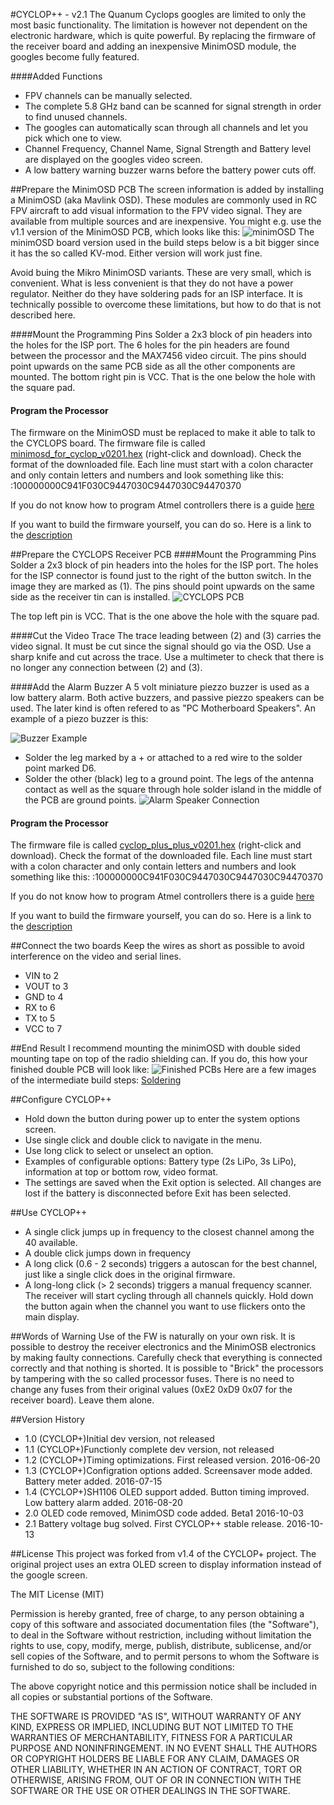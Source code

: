 #CYCLOP++ - v2.1
The Quanum Cyclops googles are limited to only the most basic functionality.
The limitation is however not dependent on the electronic hardware, which is quite powerful.
By replacing the firmware of the receiver board and adding an inexpensive MinimOSD module, the googles become fully featured. 

####Added Functions
* FPV channels can be manually selected.
* The complete 5.8 GHz band can be scanned for signal strength in order to find unused channels.
* The googles can automatically scan through all channels and let you pick which one to view.
* Channel Frequency, Channel Name, Signal Strength and Battery level are displayed on the googles video screen.
* A low battery warning buzzer warns before the battery power cuts off.

##Prepare the MinimOSD PCB
The screen information is added by installing a MinimOSD (aka Mavlink OSD).
These modules are commonly used in RC FPV aircraft to add visual information to the FPV video signal.
They are available from multiple sources and are inexpensive.
You might e.g. use the v1.1 version of the MinimOSD PCB, which looks like this:
![minimOSD](/images/minimOSD1.1.jpg)
The minimOSD board version used in the build steps below is a bit bigger since it has the so called KV-mod. 
Either version will work just fine.

Avoid buing the Mikro MinimOSD variants. These are very small, which is convenient.
What is less convenient is that they do not have a power regulator.
Neither do they have soldering pads for an ISP interface.
It is technically possible to overcome these limitations, but how to do that is not described here.

####Mount the Programming Pins
Solder a 2x3 block of pin headers into the holes for the ISP port.
The 6 holes for the pin headers are found between the processor and the MAX7456 video circuit.
The pins should point upwards on the same PCB side as all the other components are mounted.
The bottom right pin is VCC. That is the one below the hole with the square pad.

#### Program the Processor
The firmware on the MinimOSD must be replaced to make it able to talk to the CYCLOPS board.
The firmware file is called [minimosd_for_cyclop_v0201.hex](https://raw.githubusercontent.com/Dvogonen/cyclop_plus_plus/master/minimosd_for_cyclop_v0201.hex) (right-click and download).
Check the format of the downloaded file. Each line must start with a colon character and only contain letters and numbers and look something like this:
:100000000C941F030C9447030C9447030C94470370

If you do not know how to program Atmel controllers there is a guide [here](PROGRAMMING.md)

If you want to build the firmware yourself, you can do so. Here is a link to the [description](BUILDING.md)

##Prepare the CYCLOPS Receiver PCB
####Mount the Programming Pins
Solder a 2x3 block of pin headers into the holes for the ISP port.
The holes for the ISP connector is found just to the right of the button switch. In the image they are marked as (1).
The pins should point upwards on the same side as the receiver tin can is installed.
![CYCLOPS PCB](/images/cyclops_pcb.jpg)

The top left pin is VCC. That is the one above the hole with the square pad.

####Cut the Video Trace
The trace leading between (2) and (3) carries the video signal. It must be cut since the signal should go via the OSD.
Use a sharp knife and cut across the trace. 
Use a multimeter to check that there is no longer any connection between (2) and (3).

####Add the Alarm Buzzer
A 5 volt miniature piezzo buzzer is used as a low battery alarm.
Both active buzzers, and passive piezzo speakers can be used.
The later kind is often refered to as "PC Motherboard Speakers".
An example of a piezo buzzer is this:

![Buzzer Example](/images/buzzer.jpg)

- Solder the leg marked by a + or attached to a red wire to the solder point marked D6.
- Solder the other (black) leg to a ground point. The legs of the antenna contact as well as the square through hole solder island in the middle of the PCB are ground points.
![Alarm Speaker Connection](/images/pcb_buzzer.jpg)

#### Program the Processor
The firmware file is called [cyclop_plus_plus_v0201.hex](https://raw.githubusercontent.com/Dvogonen/cyclop_plus_osd/master/cyclop_plus_plus_v0201.hex) (right-click and download).
Check the format of the downloaded file. Each line must start with a colon character and only contain letters and numbers and look something like this:
:100000000C941F030C9447030C9447030C94470370

If you do not know how to program Atmel controllers there is a guide [here](PROGRAMMING.md)

If you want to build the firmware yourself, you can do so. Here is a link to the [description](BUILDING.md)

##Connect the two boards
Keep the wires as short as possible to avoid interference on the video and serial lines.
* VIN to 2
* VOUT to 3
* GND to 4
* RX to 6
* TX to 5
* VCC to 7


##End Result
I recommend mounting the minimOSD with double sided mounting tape on top of the radio shielding can. If you do, this how your finished double PCB will look like:
![Finished PCBs](/images/pcb_finished.jpg)
Here are a few images of the intermediate build steps:
[Soldering](SOLDERING.md)

##Configure CYCLOP++
- Hold down the button during power up to enter the system options screen.
- Use single click and double click to navigate in the menu.
- Use long click to select or unselect an option.
- Examples of configurable options: Battery type (2s LiPo, 3s LiPo), information at top or bottom row, video format.
- The settings are saved when the Exit option is selected. All changes are lost if the battery is disconnected before Exit has been selected.

##Use CYCLOP++
- A single click jumps up in frequency to the closest channel among the 40 available.
- A double click jumps down in frequency
- A long click (0.6 - 2 seconds) triggers a autoscan for the best channel, just like a single click does in the original firmware.
- A long-long click (> 2 seconds) triggers a manual frequency scanner. The receiver will start cycling through all channels quickly. Hold down the button again when the channel you want to use flickers onto the main display.

##Words of Warning
Use of the FW is naturally on your own risk.
It is possible to destroy the receiver electronics and the MinimOSB electronics by making faulty connections.
Carefully check that everything is connected correctly and that nothing is shorted.
It is possible to "Brick" the processors by tampering with the so called processor fuses.
There is no need to change any fuses from their original values (0xE2 0xD9 0x07 for the receiver board). Leave them alone.

##Version History
* 1.0 (CYCLOP+)Initial dev version, not released
* 1.1 (CYCLOP+)Functionly complete dev version, not released
* 1.2 (CYCLOP+)Timing optimizations. First released version. 2016-06-20
* 1.3 (CYCLOP+)Configration options added. Screensaver mode added. Battery meter added. 2016-07-15
* 1.4 (CYCLOP+)SH1106 OLED support added. Button timing improved. Low battery alarm added. 2016-08-20
* 2.0 OLED code removed, MinimOSD code added. Beta1 2016-10-03
* 2.1 Battery voltage bug solved. First CYCLOP++ stable release. 2016-10-13 

##License
This project was forked from v1.4 of the CYCLOP+ project. The original project uses an extra OLED screen to display information instead of the google screen.

The MIT License (MIT)

Permission is hereby granted, free of charge, to any person obtaining a copy of this software and associated documentation files (the "Software"), to deal
in the Software without restriction, including without limitation the rights to use, copy, modify, merge, publish, distribute, sublicense, and/or sell
copies of the Software, and to permit persons to whom the Software is furnished to do so, subject to the following conditions:

The above copyright notice and this permission notice shall be included in all copies or substantial portions of the Software.

THE SOFTWARE IS PROVIDED "AS IS", WITHOUT WARRANTY OF ANY KIND, EXPRESS OR IMPLIED, INCLUDING BUT NOT LIMITED TO THE WARRANTIES OF MERCHANTABILITY,
FITNESS FOR A PARTICULAR PURPOSE AND NONINFRINGEMENT. IN NO EVENT SHALL THE AUTHORS OR COPYRIGHT HOLDERS BE LIABLE FOR ANY CLAIM, DAMAGES OR OTHER
LIABILITY, WHETHER IN AN ACTION OF CONTRACT, TORT OR OTHERWISE, ARISING FROM, OUT OF OR IN CONNECTION WITH THE SOFTWARE OR THE USE OR OTHER DEALINGS IN THE
SOFTWARE.



